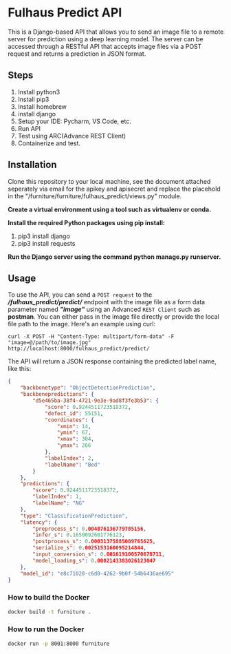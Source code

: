 # Fulhaus Predict API
This is a Django-based API that allows you to send an image file to a remote server for prediction using a deep learning model. The server can be accessed through a RESTful API that accepts image files via a POST request and returns a prediction in JSON format.


## Steps
1. Install python3
2. Install pip3
3. Install homebrew
4. install django
5. Setup your IDE: Pycharm, VS Code, etc.
6. Run API
7. Test using ARC(Advance REST Client)
8. Containerize and test.

## Installation
Clone this repository to your local machine, see the document attached seperately via email for the apikey and apisecret and replace the placehold in the "/furniture/furniture/fulhaus_predict/views.py" module.

**Create a virtual environment using a tool such as virtualenv or conda.**

**Install the required Python packages using pip install:**
1. pip3 install django
2. pip3 install requests

**Run the Django server using the command python manage.py runserver.**

## Usage
To use the API, you can send a ```POST request``` to the ***/fulhaus_predict/predict/*** endpoint with the image file as a form data parameter named ***"image"*** using an Advanced ```REST Client``` such as **postman**. You can either pass in the image file directly or provide the local file path to the image. Here's an example using curl:

```
curl -X POST -H "Content-Type: multipart/form-data" -F "image=@/path/to/image.jpg" http://localhost:8000/fulhaus_predict/predict/
```
The API will return a JSON response containing the predicted label name, like this:
```json
{
    "backbonetype": "ObjectDetectionPrediction",
    "backbonepredictions": {
        "d5e465ba-38f4-4721-9e3e-9ad8f3fe3b53": {
            "score": 0.9244511723518372,
            "defect_id": 55151,
            "coordinates": {
                "xmin": 14,
                "ymin": 67,
                "xmax": 304,
                "ymax": 266
            },
            "labelIndex": 2,
            "labelName": "Bed"
        }
    },
    "predictions": {
        "score": 0.9244511723518372,
        "labelIndex": 1,
        "labelName": "NG"
    },
    "type": "ClassificationPrediction",
    "latency": {
        "preprocess_s": 0.004876136779785156,
        "infer_s": 0.1650092601776123,
        "postprocess_s": 0.00031375885009765625,
        "serialize_s": 0.0025153160095214844,
        "input_conversion_s": 0.001619100570678711,
        "model_loading_s": 0.0002143383026123047
    },
    "model_id": "e8c71020-c6d0-4262-9b0f-54b6436ae695"
}
```
### How to build the Docker
```bash
docker build -t furniture .
```

### How to run the Docker
```bash
docker run -p 8001:8000 furniture
```
